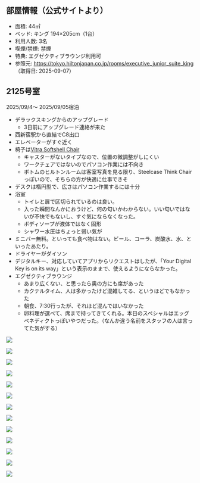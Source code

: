 ## 部屋情報（公式サイトより）
- 面積: 44㎡
- ベッド: キング 194×205cm（1台）
- 利用人数: 3名
- 喫煙/禁煙: 禁煙
- 特典: エグゼクティブラウンジ利用可
- 参照元: https://tokyo.hiltonjapan.co.jp/rooms/executive_junior_suite_king （取得日: 2025-09-07）

## 2125号室

2025/09/4〜 2025/09/05宿泊

- デラックスキングからのアップグレード
	- 3日前にアップグレード連絡が来た
- 西新宿駅から直結でC8出口
- エレベーターがすぐ近く
- 椅子は[Vitra Softshell Chair](https://www.vitra.com/ja-jp/product/details/softshell-chair-five-star-base)
	- キャスターがないタイプなので、位置の微調整がしにくい
	- ワークチェアではないのでパソコン作業には不向き
	- ボトムのヒルトンルームは客室写真を見る限り、Steelcase Think Chairっぽいので、そちらの方が快適に仕事できそ
- デスクは楕円型で、広さはパソコン作業するには十分
- 浴室
	- トイレと扉で区切られているのは良い。
	- 入った瞬間なんかにおうけど、何の匂いかわからない。いい匂いではないが不快でもないし、すぐ気にならなくなった。
	- ボディソープが液体ではなく固形
	- シャワー水圧はちょっと弱い気が
- ミニバー無料。といっても食べ物はない。ビール、コーラ、炭酸水、水、といったあたり。
- ドライヤーがダイソン
- デジタルキー、対応していてアプリからリクエストはしたが、「Your Digital Key is on its way」という表示のままで、使えるようにならなかった。
- エグゼクティブラウンジ
	- あまり広くない、と思ったら奥の方にも席があった
	- カクテルタイム、人は多かったけど混雑してる、というほどでもなかった
	- 朝食、7:30行ったが、それほど混んではいなかった
	- 卵料理が選べて、席まで持ってきてくれる。本日のスペシャルはエッグベネディクトっぽいやつだった。（なんか違う名前をスタッフの人は言ってた気がする）



![](../../../images/2025/09/IMG_7657.jpg)

![](../../../images/2025/09/IMG_7658.jpg)

![](../../../images/2025/09/IMG_7660.jpg)

![](../../../images/2025/09/IMG_7661.jpg)

![](../../../images/2025/09/IMG_7663.jpg)

![](../../../images/2025/09/IMG_7664.jpg)

![](../../../images/2025/09/IMG_7665.jpg)

![](../../../images/2025/09/IMG_7666.jpg)

![](../../../images/2025/09/IMG_7667.jpg)

![](../../../images/2025/09/IMG_7669.jpg)

![](../../../images/2025/09/IMG_7678.jpg)

![](../../../images/2025/09/IMG_7679.jpg)


![](../../../images/2025/09/スクリーンショット%202025-09-04%2015.55.40.png)
